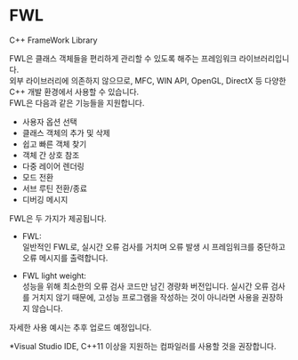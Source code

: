 # FWL
 C++ FrameWork Library

 FWL은 클래스 객체들을 편리하게 관리할 수 있도록 해주는 프레임워크 라이브러리입니다.  
 외부 라이브러리에 의존하지 않으므로, MFC, WIN API, OpenGL, DirectX 등 다양한 C++ 개발 환경에서 사용할 수 있습니다.  
 FWL은 다음과 같은 기능들을 지원합니다.  

 - 사용자 옵션 선택  
 - 클래스 객체의 추가 및 삭제
 - 쉽고 빠른 객체 찾기
 - 객체 간 상호 참조
 - 다중 레이어 렌더링  
 - 모드 전환  
 - 서브 루틴 전환/종료
 - 디버깅 메시지

FWL은 두 가지가 제공됩니다.
 - FWL:  
   일반적인 FWL로, 실시간 오류 검사를 거치며 오류 발생 시 프레임워크를 중단하고 오류 메시지를 출력합니다.
   
 - FWL light weight:  
   성능을 위해 최소한의 오류 검사 코드만 남긴 경량화 버전입니다. 실시간 오류 검사를 거치지 않기 때문에, 고성능 프로그램을 작성하는 것이 아니라면 사용을 권장하지 않습니다.

자세한 사용 예시는 추후 업로드 예정입니다.
  
*Visual Studio IDE, C++11 이상을 지원하는 컴파일러를 사용할 것을 권장합니다.

